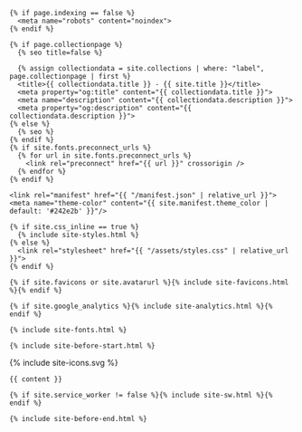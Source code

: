 <!DOCTYPE html>
<html lang="{{ site.lang | default: "en-US" }}">

  <head>
    <!-- General meta -->
    <!-- Default -->
    <meta charset="utf-8">
    <meta name="viewport" content="width=device-width, initial-scale=1">

    {% if page.indexing == false %}
      <meta name="robots" content="noindex">
    {% endif %}

    {% if page.collectionpage %}
      {% seo title=false %}

      {% assign collectiondata = site.collections | where: "label", page.collectionpage | first %}
      <title>{{ collectiondata.title }} - {{ site.title }}</title>
      <meta property="og:title" content="{{ collectiondata.title }}">
      <meta name="description" content="{{ collectiondata.description }}">
      <meta property="og:description" content="{{ collectiondata.description }}">
    {% else %}
      {% seo %}
    {% endif %}
    {% if site.fonts.preconnect_urls %}
      {% for url in site.fonts.preconnect_urls %}
        <link rel="preconnect" href="{{ url }}" crossorigin />
      {% endfor %}
    {% endif %}

    <link rel="manifest" href="{{ "/manifest.json" | relative_url }}">
    <meta name="theme-color" content="{{ site.manifest.theme_color | default: '#242e2b' }}"/>

    {% if site.css_inline == true %}
      {% include site-styles.html %}
    {% else %}
      <link rel="stylesheet" href="{{ "/assets/styles.css" | relative_url }}">
    {% endif %}

    {% if site.favicons or site.avatarurl %}{% include site-favicons.html %}{% endif %}

    {% if site.google_analytics %}{% include site-analytics.html %}{% endif %}

    {% include site-fonts.html %}

    {% include site-before-start.html %}
  </head>

  <body class="layout-{{ page.layout }}{% if page.title %}  {{ page.title | slugify }}{% endif %}">
    {% include site-icons.svg %}

    {{ content }}

    {% if site.service_worker != false %}{% include site-sw.html %}{% endif %}

    {% include site-before-end.html %}
  </body>

</html>

